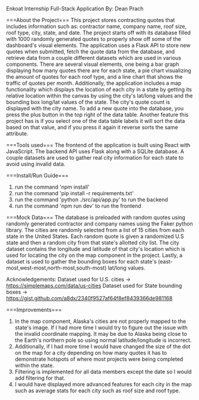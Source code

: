 Enkoat Internship Full-Stack Application
By: Dean Prach

===About the Project===
This project stores contracting quotes that includes information such as: contractor name, company name, roof size, roof type, city, state, and date. The project starts off with its database filled with 1000 randomly generated quotes to properly show off some of the dashboard's visual elements. The application uses a Flask API to store new quotes when submitted, fetch the quote data from the database, and retrieve data from a couple different datasets which are used in various components. There are several visual elements, one being a bar graph displaying how many quotes there are for each state, a pie chart visualizing the amount of quotes for each roof type, and a line chart that shows the traffic of quotes per month. Additionally, the application includes a map functionality which displays the location of each city in a state by getting its relative location within the canvas by using the city's lat/long values and the bounding box long/lat values of the state. The city's quote count is displayed with the city name. To add a new quote into the database, you press the plus button in the top right of the data table. Another feature this project has is if you select one of the data table labels it will sort the data based on that value, and if you press it again it reverse sorts the same attribute.



===Tools used===
The frontend of the application is built using React with JavaScript. The backend API uses Flask along with a SQLite database. A couple datasets are used to gather real city information for each state to avoid using invalid data.

===Install/Run Guide===
1. run the command 'npm install'
2. run the command 'pip install -r requirements.txt'
3. run the command 'python ./src/api/app.py' to run the backend
3. run the command 'npm run dev' to run the frontend


===Mock Data===
The database is preloaded with random quotes using randomly generated contractor and company names using the Faker python library. The cities are randomly selected from a list of 15 cities from each state in the United States. Each random quote is given a randomized U.S state and then a random city from that state's allotted city list. The city dataset contains the longitude and latitude of that city's location which is used for locating the city on the map component in the project. Lastly, a dataset is used to gather the bounding boxes for each state's (east-most,west-most,north-most,south-most) lat/long values.

Acknowledgements:
Dataset used for U.S. cities -> https://simplemaps.com/data/us-cities
Dataset used for State bounding boxes -> https://gist.github.com/a8dx/2340f9527af64f8ef8439366de981168


===Improvements===
1. In the map component, Alaska's cities are not properly mapped to the state's image. If I had more time I would try to figure out the issue with the invalid coordinate mapping. It may be due to Alaska being close to the Earth's northern pole so using normal latitude/longitude is incorrect.
2. Additionally, if I had more time I would have changed the size of the dot on the map for a city depending on how many quotes it has to demonstrate hotspots of where most projects were being completed within the state.
3. Filtering is implemented for all data members except the date so I would add filtering for that.
4. I would have displayed more advanced features for each city in the map such as average stats for each city such as roof size and roof type.